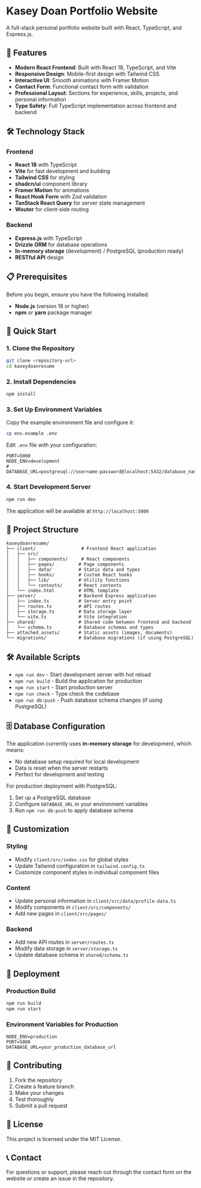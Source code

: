 # Kasey Doan Portfolio Website

A full-stack personal portfolio website built with React, TypeScript, and Express.js.

## 🚀 Features

- **Modern React Frontend**: Built with React 18, TypeScript, and Vite
- **Responsive Design**: Mobile-first design with Tailwind CSS
- **Interactive UI**: Smooth animations with Framer Motion
- **Contact Form**: Functional contact form with validation
- **Professional Layout**: Sections for experience, skills, projects, and personal information
- **Type Safety**: Full TypeScript implementation across frontend and backend

## 🛠️ Technology Stack

### Frontend
- **React 18** with TypeScript
- **Vite** for fast development and building
- **Tailwind CSS** for styling
- **shadcn/ui** component library
- **Framer Motion** for animations
- **React Hook Form** with Zod validation
- **TanStack React Query** for server state management
- **Wouter** for client-side routing

### Backend
- **Express.js** with TypeScript
- **Drizzle ORM** for database operations
- **In-memory storage** (development) / PostgreSQL (production ready)
- **RESTful API** design

## 📋 Prerequisites

Before you begin, ensure you have the following installed:
- **Node.js** (version 18 or higher)
- **npm** or **yarn** package manager

## 🚀 Quick Start

### 1. Clone the Repository
```bash
git clone <repository-url>
cd kaseydoanresume
```

### 2. Install Dependencies
```bash
npm install
```

### 3. Set Up Environment Variables
Copy the example environment file and configure it:
```bash
cp env.example .env
```

Edit `.env` file with your configuration:
```env
PORT=5000
NODE_ENV=development
# DATABASE_URL=postgresql://username:password@localhost:5432/database_name
```

### 4. Start Development Server
```bash
npm run dev
```

The application will be available at `http://localhost:5000`

## 📁 Project Structure

```
kaseydoanresume/
├── client/                 # Frontend React application
│   ├── src/
│   │   ├── components/     # React components
│   │   ├── pages/         # Page components
│   │   ├── data/          # Static data and types
│   │   ├── hooks/         # Custom React hooks
│   │   ├── lib/           # Utility functions
│   │   └── contexts/      # React contexts
│   └── index.html         # HTML template
├── server/                # Backend Express application
│   ├── index.ts           # Server entry point
│   ├── routes.ts          # API routes
│   ├── storage.ts         # Data storage layer
│   └── vite.ts            # Vite integration
├── shared/                # Shared code between frontend and backend
│   └── schema.ts          # Database schemas and types
├── attached_assets/       # Static assets (images, documents)
└── migrations/            # Database migrations (if using PostgreSQL)
```

## 🛠️ Available Scripts

- `npm run dev` - Start development server with hot reload
- `npm run build` - Build the application for production
- `npm run start` - Start production server
- `npm run check` - Type check the codebase
- `npm run db:push` - Push database schema changes (if using PostgreSQL)

## 🗄️ Database Configuration

The application currently uses **in-memory storage** for development, which means:
- No database setup required for local development
- Data is reset when the server restarts
- Perfect for development and testing

For production deployment with PostgreSQL:
1. Set up a PostgreSQL database
2. Configure `DATABASE_URL` in your environment variables
3. Run `npm run db:push` to apply database schema

## 🎨 Customization

### Styling
- Modify `client/src/index.css` for global styles
- Update Tailwind configuration in `tailwind.config.ts`
- Customize component styles in individual component files

### Content
- Update personal information in `client/src/data/profile-data.ts`
- Modify components in `client/src/components/`
- Add new pages in `client/src/pages/`

### Backend
- Add new API routes in `server/routes.ts`
- Modify data storage in `server/storage.ts`
- Update database schema in `shared/schema.ts`

## 🚀 Deployment

### Production Build
```bash
npm run build
npm run start
```

### Environment Variables for Production
```env
NODE_ENV=production
PORT=5000
DATABASE_URL=your_production_database_url
```

## 🤝 Contributing

1. Fork the repository
2. Create a feature branch
3. Make your changes
4. Test thoroughly
5. Submit a pull request

## 📝 License

This project is licensed under the MIT License.

## 📞 Contact

For questions or support, please reach out through the contact form on the website or create an issue in the repository. 